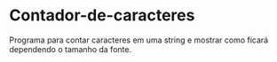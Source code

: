 # Contador-de-caracteres
Programa para contar caracteres em uma string e mostrar como ficará dependendo o tamanho da fonte.
